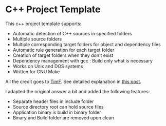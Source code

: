 # C++ Project Template

This c++ project template supports:

* Automatic detection of C++ sources in specified folders
* Multiple source folders
* Multiple corresponding target folders for object and dependency files
* Automatic rule generation for each target folder
* Creation of target folders when they don't exist
* Dependency management with gcc : Build only what is necessary
* Works on Unix and DOS systems
* Written for GNU Make

All the credit goes to [TimF](http://stackoverflow.com/users/6413048/timf). See detailed explanation
in [this post](http://stackoverflow.com/a/39033569).

I adapted the original answer a bit and added the following features:

* Separate header files in include folder
* Source directory root can hold source files
* Application binary is build in binary folder
* Binary and Build folder are removed upon clean
